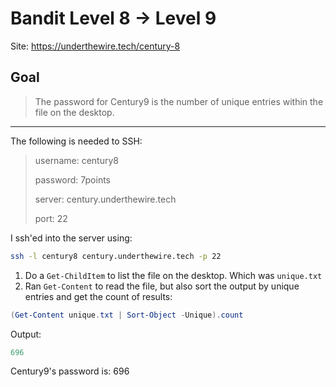 # Bandit Level 8 → Level 9

Site: https://underthewire.tech/century-8
## Goal
> The password for Century9 is the number of unique entries within the file on the desktop.

-----------------

The following is needed to SSH:
> username: century8
> 
> password: 7points
> 
> server: century.underthewire.tech
> 
> port: 22

I ssh'ed into the server using:
```bash
ssh -l century8 century.underthewire.tech -p 22
```
1. Do a `Get-ChildItem` to list the file on the desktop. Which was `unique.txt`
2. Ran `Get-Content` to read the file, but also sort the output by unique entries and get the count of results:
```powershell
(Get-Content unique.txt | Sort-Object -Unique).count
```
Output:
```powershell
696
```

Century9's password is: 696
